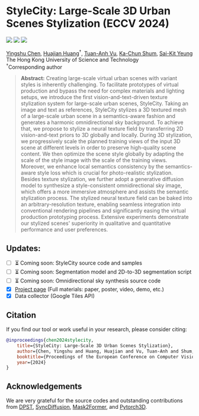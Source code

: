 # StyleCity: Large-Scale 3D Urban Scenes Stylization (ECCV 2024)

<a href="https://www.chenyingshu.com/stylecity3d/"><img src="https://img.shields.io/badge/WEBSITE-Visit%20project%20page-blue?style=for-the-badge"></a>
<a href="https://arxiv.org/abs/2404.10681"><img src="https://img.shields.io/badge/arxiv-2404.10681-red?style=for-the-badge"></a>
<a href="https://github.com/chenyingshu/google_3dtile_collection"><img src="https://img.shields.io/badge/Data-Access Collecting Tool-green?style=for-the-badge"></a>

[Yingshu Chen](https://chenyingshu.github.io/),
[Huajian Huang](https://huajianup.github.io/)<sup>†</sup>,
[Tuan-Anh Vu](https://tuananh1007.github.io/),
[Ka-Chun Shum](https://scholar.google.com/citations?user=LAUhTjAAAAAJ&hl),
[Sai-Kit Yeung](https://www.saikit.org/) <br>
The Hong Kong University of Science and Technology <br>
<sup>†</sup>Corresponding author

> **Abstract:** 
Creating large-scale virtual urban scenes with variant styles is inherently challenging. To facilitate prototypes of virtual production and bypass the need for complex materials and lighting setups, we introduce the first vision-and-text-driven texture stylization system for large-scale urban scenes, StyleCity. Taking an image and text as references, StyleCity stylizes a 3D textured mesh of a large-scale urban scene in a semantics-aware fashion and generates a harmonic omnidirectional sky background. To achieve that, we propose to stylize a neural texture field by transferring 2D vision-and-text priors to 3D globally and locally. During 3D stylization, we progressively scale the planned training views of the input 3D scene at different levels in order to preserve high-quality scene content. We then optimize the scene style globally by adapting the scale of the style image with the scale of the training views. Moreover, we enhance local semantics consistency by the semantics-aware style loss which is crucial for photo-realistic stylization. Besides texture stylization, we further adopt a generative diffusion model to synthesize a style-consistent omnidirectional sky image, which offers a more immersive atmosphere and assists the semantic stylization process. The stylized neural texture field can be baked into an arbitrary-resolution texture, enabling seamless integration into conventional rendering pipelines and significantly easing the virtual production prototyping process. Extensive experiments demonstrate our stylized scenes' superiority in qualitative and quantitative performance and user preferences.

## Updates:
- [ ] :hourglass_flowing_sand: Coming soon: StyleCity source code and samples
- [ ] :hourglass_flowing_sand: Coming soon: Segmentation model and 2D-to-3D segmentation script
- [ ] :hourglass_flowing_sand: Coming soon: Omnidirectional sky synthesis source code
- [x] [Project page](https://www.chenyingshu.com/stylecity3d/) (Full materials: paper, poster, video, demo, etc.)
- [x] Data collector (Google Tiles API)

## Citation
If you find our tool or work useful in your research, please consider citing: 
```bibtex
@inproceedings{chen2024stylecity,
	title={StyleCity: Large-Scale 3D Urban Scenes Stylization},
	author={Chen, Yingshu and Huang, Huajian and Vu, Tuan-Anh and Shum, Ka Chun and Yeung, Sai-Kit},
	booktitle={Proceedings of the European Conference on Computer Vision},
	year={2024}
}
```

## Acknowledgements
We are very grateful for the source codes and outstanding contributions from [DPST](https://github.com/luanfujun/deep-photo-styletransfer), [SyncDiffusion](https://github.com/KAIST-Visual-AI-Group/SyncDiffusion), [Mask2Former](https://github.com/facebookresearch/Mask2Former), and [Pytorch3D](https://github.com/facebookresearch/pytorch3d).

